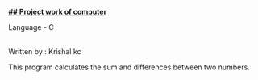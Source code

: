<b><u>## Project work of computer</b></u> 
<p>Language - C</p>
<br>Written by : Krishal kc
<p>This program calculates the sum and differences between two numbers.</p>
